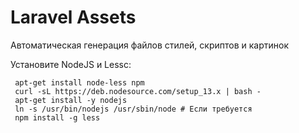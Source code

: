 # Laravel Assets

Автоматическая генерация файлов стилей, скриптов и картинок
 
 Установите NodeJS и Lessc:
 
~~~
 apt-get install node-less npm
 curl -sL https://deb.nodesource.com/setup_13.x | bash -
 apt-get install -y nodejs
 ln -s /usr/bin/nodejs /usr/sbin/node # Если требуется
 npm install -g less
~~~
